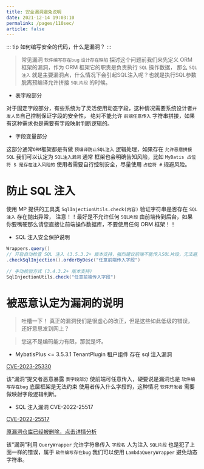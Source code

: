 ```yaml
---
title: 安全漏洞避免说明
date: 2021-12-14 19:03:10
permalink: /pages/110sec/
article: false
---
```


::: tip
如何编写安全的代码，什么是漏洞？
:::

> 常见漏洞 `软件编写存在bug` `设计存在缺陷` 探讨这个问题前我们来先定义 ORM 框架的漏洞，作为 ORM 框架它的职责是负责执行 `SQL` 操作数据，
那么 `SQL注入` 就是主要漏洞点，什么情况下会引起SQL注入呢？也就是执行SQL参数脱离预编译允许拼接 `SQL片段` 的时候。

- 表字段部分

对于固定字段部分，有些系统为了灵活使用动态字段，这种情况需要系统设计者`开发人员`自己控制保证字段的安全性，
绝对不能允许 `前端任意传入` 字符串拼接，如果有这种需求也是需要有字段映射判断逻辑的。

- 字段变量部分

这部分通常`ORM`框架都是有做 `预编译防止SQL注入` 逻辑处理，如果存在 `允许恶意拼接SQL` 我们可以认定为 `SQL注入漏洞` 通常
框架也会明确告知风险，比如 `MyBatis 占位符 $ 是存在注入风险的` 使用者需要自行控制安全，尽量使用 `占位符 #` 规避风险。


# 防止 SQL 注入

使用 MP 提供的工具类 `SqlInjectionUtils.check(内容)` 验证字符串是否存在 `SQL 注入` 存在抛出异常，
注意！！最好是不允许任何 `SQL片段` 由前端传到后台，如果你要嘴硬那么请您直接让前端操作数据库，不要使用任何 ORM 框架！！ 

- SQL 注入安全保护说明

```java
Wrappers.query()
// 开启自动检查 SQL 注入 (3.5.3.2+ 版本支持，强烈建议前端不能传入SQL片段，无法避免必须验证合法性)
.checkSqlInjection().orderByDesc("任意前端传入字段")
​
// 手动校验方式 (3.4.3.2+ 版本支持)
SqlInjectionUtils.check("任意前端传入字段")
```

# 被恶意认定为漏洞的说明

> 吐槽一下！ 真正的漏洞我们是很虚心的改正，但是这些如此低级的错误，还好意思发到网上？

> 您这不是编码能力有限，那就是坏。

- MybatisPlus <= 3.5.3.1 TenantPlugin 租户组件 存在 sql 注入漏洞

[CVE-2023-25330](https://nvd.nist.gov/vuln/detail/CVE-2023-25330)

该“漏洞”提交者恶意暴露 `表字段部分` 使前端可任意传入，硬要说是漏洞也是 `软件编写存在bug` 底层框架是无法约束
使用者传入什么字段的，这种情况 `软件开发者` 需要做映射字段逻辑判断。

- SQL 注入漏洞 CVE-2022-25517

[CVE-2022-25517](https://cve.mitre.org/cgi-bin/cvename.cgi?name=CVE-2022-25517)

[原漏洞仓库已经被删除，点击详情分析](https://mp.weixin.qq.com/s/NdtCuDFK-aTgaQUADtdfnA)

该“漏洞”利用 `QueryWrapper` 允许字符串传入 `字段名` 人为注入 `SQL片段` 也是犯了上面一样的错误，属于 `软件编写存在bug`
我们可以使用 `LambdaQueryWrapper` 避免动态字符串。
